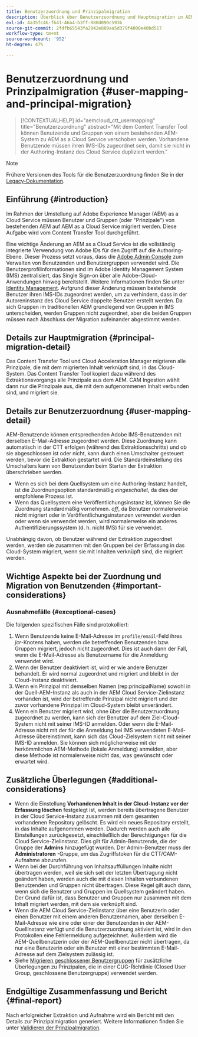 ```yaml
---
title: Benutzerzuordnung und Prinzipalmigration
description: Überblick über Benutzerzuordnung und Hauptmigration in AEM as a Cloud Service.
exl-id: 4a35fc46-f641-46a4-b3ff-080d090c593b
source-git-commit: 2fdfb65543fa2942e809aa5d379f4000e40bd517
workflow-type: tm+mt
source-wordcount: '952'
ht-degree: 47%

---
```


# Benutzerzuordnung und Prinzipalmigration {#user-mapping-and-principal-migration}

>[!CONTEXTUALHELP]
>id="aemcloud_ctt_usermapping"
>title="Benutzerzuordnung"
>abstract="Mit dem Content Transfer Tool können Benutzende und Gruppen von einem bestehenden AEM-System zu AEM as a Cloud Service verschoben werden. Vorhandene Benutzende müssen ihren IMS-IDs zugeordnet sein, damit sie nicht in der Authoring-Instanz des Cloud Service dupliziert werden."

>[!NOTE]
>Frühere Versionen des Tools für die Benutzerzuordnung finden Sie in der [Legacy-Dokumentation](/help/journey-migration/content-transfer-tool/user-mapping-tool-legacy/considerations-user-mapping-tool-legacy.md).

## Einführung {#introduction}

Im Rahmen der Umstellung auf Adobe Experience Manager (AEM) as a Cloud Service müssen Benutzer und Gruppen (oder &quot;Prinzipale&quot;) von bestehenden AEM auf AEM as a Cloud Service migriert werden. Diese Aufgabe wird vom Content Transfer Tool durchgeführt.

Eine wichtige Änderung an AEM as a Cloud Service ist die vollständig integrierte Verwendung von Adobe IDs für den Zugriff auf die Authoring-Ebene. Dieser Prozess setzt voraus, dass die [Adobe Admin Console](https://helpx.adobe.com/de/enterprise/using/admin-console.html) zum Verwalten von Benutzenden und Benutzergruppen verwendet wird. Die Benutzerprofilinformationen sind im Adobe Identity Management System (IMS) zentralisiert, das Single Sign-on über alle Adobe-Cloud-Anwendungen hinweg bereitstellt. Weitere Informationen finden Sie unter [Identity Management](https://experienceleague.adobe.com/docs/experience-manager-cloud-service/content/overview/what-is-new-and-different.html?lang=de#identity-management). Aufgrund dieser Änderung müssen bestehende Benutzer ihren IMS-IDs zugeordnet werden, um zu verhindern, dass in der Autoreninstanz des Cloud Service doppelte Benutzer erstellt werden. Da sich Gruppen im traditionellen AEM grundlegend von Gruppen in IMS unterscheiden, werden Gruppen nicht zugeordnet, aber die beiden Gruppen müssen nach Abschluss der Migration aufeinander abgestimmt werden.

## Details zur Hauptmigration {#principal-migration-detail}

Das Content Transfer Tool und Cloud Acceleration Manager migrieren alle Prinzipale, die mit dem migrierten Inhalt verknüpft sind, in das Cloud-System.  Das Content Transfer Tool kopiert dazu während des Extraktionsvorgangs alle Prinzipale aus dem AEM.  CAM Ingestion wählt dann nur die Prinzipale aus, die mit dem aufgenommenen Inhalt verbunden sind, und migriert sie.

## Details zur Benutzerzuordnung {#user-mapping-detail}

AEM-Benutzende können entsprechenden Adobe IMS-Benutzenden mit derselben E-Mail-Adresse zugeordnet werden.  Diese Zuordnung kann automatisch in der CTT erfolgen (während des Extraktionsschritts) und ob sie abgeschlossen ist oder nicht, kann durch einen Umschalter gesteuert werden, bevor die Extraktion gestartet wird. Die Standardeinstellung des Umschalters kann von Benutzenden beim Starten der Extraktion überschrieben werden.

* Wenn es sich bei dem Quellsystem um eine Authoring-Instanz handelt, ist die Zuordnungsoption standardmäßig _eingeschaltet_, da dies der empfohlene Prozess ist.
* Wenn das Quellsystem eine Veröffentlichungsinstanz ist, können Sie die Zuordnung standardmäßig vornehmen. _off_, da Benutzer normalerweise nicht migriert oder in Veröffentlichungsinstanzen verwendet werden oder wenn sie verwendet werden, wird normalerweise ein anderes Authentifizierungssystem (d. h. nicht IMS) für sie verwendet.

Unabhängig davon, ob Benutzer während der Extraktion zugeordnet werden, werden sie zusammen mit den Gruppen bei der Erfassung in das Cloud-System migriert, wenn sie mit Inhalten verknüpft sind, die migriert werden.

## Wichtige Aspekte bei der Zuordnung und Migration von Benutzenden {#important-considerations}

### Ausnahmefälle {#exceptional-cases}

Die folgenden spezifischen Fälle sind protokolliert:

1. Wenn Benutzende keine E-Mail-Adresse im `profile/email`-Feld ihres *jcr*-Knotens haben, werden die betreffenden Benutzenden bzw. Gruppen migriert, jedoch nicht zugeordnet. Dies ist auch dann der Fall, wenn die E-Mail-Adresse als Benutzername für die Anmeldung verwendet wird.
2. Wenn der Benutzer deaktiviert ist, wird er wie andere Benutzer behandelt. Er wird normal zugeordnet und migriert und bleibt in der Cloud-Instanz deaktiviert.
3. Wenn ein Prinzipal mit demselben Namen (rep:principalName) sowohl in der Quell-AEM-Instanz als auch in der AEM Cloud Service-Zielinstanz vorhanden ist, wird der betreffende Prinzipal nicht migriert und der zuvor vorhandene Prinzipal im Cloud-System bleibt unverändert.
4. Wenn ein Benutzer migriert wird, ohne über die Benutzerzuordnung zugeordnet zu werden, kann sich der Benutzer auf dem Ziel-Cloud-System nicht mit seiner IMS-ID anmelden. Oder wenn die E-Mail-Adresse nicht mit der für die Anmeldung bei IMS verwendeten E-Mail-Adresse übereinstimmt, kann sich das Cloud-Zielsystem nicht mit seiner IMS-ID anmelden. Sie können sich möglicherweise mit der herkömmlichen AEM-Methode (lokale Anmeldung) anmelden, aber diese Methode ist normalerweise nicht das, was gewünscht oder erwartet wird.

## Zusätzliche Überlegungen {#additional-considerations}

* Wenn die Einstellung **Vorhandenen Inhalt in der Cloud-Instanz vor der Erfassung löschen** festgelegt ist, werden bereits übertragene Benutzer in der Cloud Service-Instanz zusammen mit dem gesamten vorhandenen Repository gelöscht. Es wird ein neues Repository erstellt, in das Inhalte aufgenommen werden. Dadurch werden auch alle Einstellungen zurückgesetzt, einschließlich der Berechtigungen für die Cloud Service-Zielinstanz. Dies gilt für Admin-Benutzende, die der Gruppe der **Admins** hinzugefügt wurden. Der Admin-Benutzer muss der **Administratoren** -Gruppe, um das Zugriffstoken für die CTT/CAM-Aufnahme abzurufen.
* Wenn bei der Durchführung von Inhaltsauffüllungen Inhalte nicht übertragen werden, weil sie sich seit der letzten Übertragung nicht geändert haben, werden auch die mit diesen Inhalten verbundenen Benutzenden und Gruppen nicht übertragen. Diese Regel gilt auch dann, wenn sich die Benutzer und Gruppen im Quellsystem geändert haben. Der Grund dafür ist, dass Benutzer und Gruppen nur zusammen mit dem Inhalt migriert werden, mit dem sie verknüpft sind.
* Wenn die AEM Cloud Service-Zielinstanz über eine Benutzerin oder einen Benutzer mit einem anderen Benutzernamen, aber derselben E-Mail-Adresse wie eine oder einer der Benutzenden in der AEM-Quellinstanz verfügt und die Benutzerzuordnung aktiviert ist, wird in den Protokollen eine Fehlermeldung aufgezeichnet. Außerdem wird die AEM-Quellbenutzerin oder der AEM-Quellbenutzer nicht übertragen, da nur eine Benutzerin oder ein Benutzer mit einer bestimmten E-Mail-Adresse auf dem Zielsystem zulässig ist.
* Siehe [Migrieren geschlossener Benutzergruppen](/help/journey-migration/content-transfer-tool/using-content-transfer-tool/closed-user-groups-migration.md) für zusätzliche Überlegungen zu Prinzipalen, die in einer CUG-Richtlinie (Closed User Group, geschlossene Benutzergruppe) verwendet werden.

## Endgültige Zusammenfassung und Bericht {#final-report}

Nach erfolgreicher Extraktion und Aufnahme wird ein Bericht mit den Details zur Prinzipalmigration generiert. Weitere Informationen finden Sie unter [Validieren der Prinzipalmigration](/help/journey-migration/content-transfer-tool/using-content-transfer-tool/validating-content-transfers.md#how-to-validate-principal-migration).
